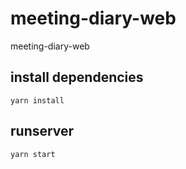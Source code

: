 # meeting-diary-web

meeting-diary-web

## install dependencies

    yarn install

## runserver

    yarn start
